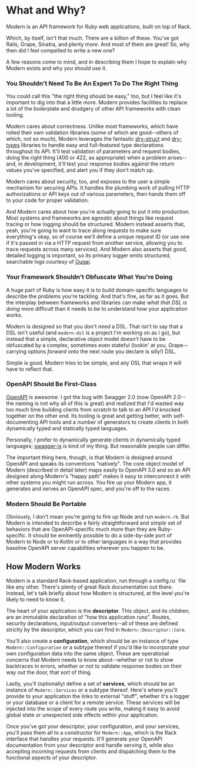 # What and Why? #
Modern is an API framework for Ruby web applications, built on top of Rack.

Which, by itself, isn't that much. There are a billion of these. You've got
Rails, Grape, Sinatra, and plenty more. And most of them are great! So, why then
did I feel compelled to write a new one?

A few reasons come to mind, and in describing them I hope to explain why Modern
exists and why you should use it.

### You Shouldn't Need To Be An Expert To Do The Right Thing ###
You could call this "the right thing should be easy," too, but I feel like it's
important to dig into that a little more. Modern provides facilities to replace
a lot of the boilerplate and drudgery of other API frameworks with clean
tooling.

Modern cares about correctness. Unlike most frameworks, which have rolled their
own validation libraries (some of which are good--others of which, not so much),
Modern leverages the fantastic [dry-struct] and [dry-types] libraries to handle
easy and full-featured type declarations throughout its API. It'll test
validation of parameters and request bodies, doing the right thing (400 or 422,
as appropriate) when a problem arises--and, in development, it'll test your
response bodies against the return values you've specified, and alert you if
they don't match up.

Modern cares about security, too, and exposes to the user a simple mechanism for
securing APIs. It handles the plumbing work of pulling HTTP authorizations or
API keys out of various parameters, then hands them off to your code for proper
validation.

And Modern cares about how you're actually going to put it into production. Most
systems and frameworks are agnostic about things like request tracing or how
logging should be structured. Modern instead asserts that, yeah, you're going to
want to trace along requests to make sure everything's okay, so of course we'll
define a unique request ID (or use one if it's passed in via a HTTP request from
another service, allowing you to trace requests across many services). And
Modern also asserts that good, detailed logging is important, so its primary
logger emits structured, searchable logs courtesy of [Ougai].

### Your Framework Shouldn't Obfuscate What You're Doing ###
A huge part of Ruby is how easy it is to build domain-specific languages to
describe the problems you're tackling. And that's fine, as far as it goes. But
the interplay between frameworks and libraries can make _what that DSL is doing_
more difficult than it needs to be to understand how your application works.

Modern is designed so that you don't _need_ a DSL. That isn't to say that a DSL
isn't useful (and `modern-dsl` is a project I'm working on as I go), but instead
that a simple, declarative object model doesn't have to be obfuscated by a
complex, sometimes even stateful (lookin' at you, Grape--carrying options
_forward_ onto the next route you declare is silly!) DSL.

Simple is good. Modern tries to be simple, and any DSL that wraps it will have
to reflect that.

### OpenAPI Should Be First-Class ###
[OpenAPI] is awesome. I got the bug with Swagger 2.0 (now OpenAPI 2.0--the
naming is not why all of this is great) and realized that I'd wasted way too
much time building clients from scratch to talk to an API I'd knocked together
on the other end. Its tooling is great and getting better, with self-documenting
API tools and a number of generators to create clients in both dynamically typed
and statically typed languages.

Personally, I prefer to dynamically generate clients in dynamically typed
languages; [swagger-js] is kind of my thing. But reasonable people can differ.

The important thing here, though, is that Modern is designed around OpenAPI and
speaks its conventions "natively". The core object model of Modern (described in
detail later) maps easily to OpenAPI 3.0 and so an API designed along Modern's
"happy path" makes it easy to interconnect it with other systems you might run
across. You fire up your Modern app, it generates and serves an OpenAPI spec,
and you're off to the races.

### Modern Should Be Portable ###
Obviously, I don't mean you're going to fire up Node and run `modern.rb`. But
Modern is intended to describe a fairly straightforward and _simple_ set of
behaviors that are OpenAPI-specific much more than they are Ruby-specific. It
should be eminently possible to do a side-by-side port of Modern to Node or to
Kotlin or to other languages in a way that provides baseline OpenAPI server
capabilities wherever you happen to be.

## How Modern Works ##
Modern is a standard Rack-based application, run through a config.ru` file like
any other. There's plenty of great Rack documentation out there. Instead, let's
talk briefly about how Modern is structured, at the level you're likely to need
to know it.

The heart of your application is the **descriptor**. This object, and its children,
are an immutable declaration of "how this application runs". Routes, security
declarations, input/output converters--all of these are defined strictly by the
descriptor, which you can find in `Modern::Descriptor::Core`.

You'll also create a **configuration**, which should be an instance of type
`Modern::Configuration` or a subtype thereof if you'd like to incorporate your
own configuration data into the same object. These are operational concerns that
Modern needs to know about--whether or not to show backtraces in errors, whether
or not to validate response bodies on their way out the door, that sort of thing.

Lastly, you'll (optionally) define a set of **services**, which should be an
instance of `Modern::Services` or a subtype thereof. Here's where you'll provide
to your application the links to external "stuff", whether it's a logger or your
database or a client for a remote service. These services will be injected into
the scope of every route you write, making it easy to avoid global state or
unexpected side effects within your application.

Once you've got your descriptor, your configuration, and your services, you'll
pass them all to a constructor for `Modern::App`, which is the Rack interface
that handles your requests. It'll generate your OpenAPI documentation from your
descriptor and handle serving it, while also accepting incoming requests from
clients and dispatching them to the functional aspects of your descriptor.

[dry-struct]: http://dry-rb.org/gems/dry-struct
[dry-types]: http://dry-rb.org/gems/dry-types
[Ougai]: https://github.com/tilfin/ougai
[OpenAPI]: https://www.openapis.org
[swagger-js]: https://github.com/swagger-api/swagger-js